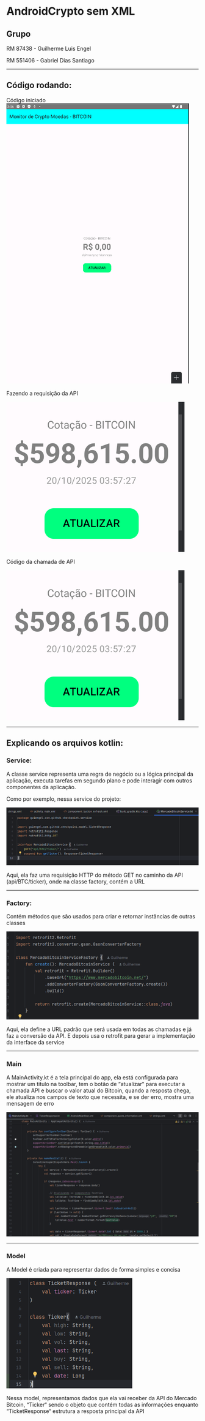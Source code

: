 # AndroidCrypto sem XML
## Grupo

RM 87438 - Guilherme Luis Engel

RM 551406 - Gabriel Dias Santiago

---

## Código rodando:
Código iniciado
![codigo](./img/Imagem10.png)

Fazendo a requisição da API

![RequisitandoAPI](./img/Imagem11.png)

Código da chamada de API

![codigo](./img/Imagem11.png)

---

## Explicando os arquivos kotlin:

### Service: 

A classe service representa uma regra de negócio ou a lógica principal da aplicação, executa tarefas em segundo plano e pode interagir com outros componentes da aplicação.

Como por exemplo, nessa service do projeto:

![Service](./img/Imagem7.png)

Aqui, ela faz uma requisição HTTP do método GET no caminho da API (api/BTC/ticker), onde na classe factory, contém a URL

---

### Factory:

Contém métodos que são usados para criar e retornar instâncias de outras classes

![Factory](./img/Imagem8.png)

Aqui, ela define a URL padrão que será usada em todas as chamadas e já faz a conversão da API. E depois usa o retrofit para gerar a implementação da interface da service

---

### Main

A MainActivity.kt é a tela principal do app, ela está configurada para mostrar um titulo na toolbar, tem o botão de “atualizar“ para executar a chamada API e buscar o valor atual do Bitcoin, quando a resposta chega, ele atualiza nos campos de texto que necessita, e se der erro, mostra uma mensagem de erro

![MainActivity](./img/Imagem2.png)

---

### Model

A Model é criada para representar dados de forma simples e concisa

![Model](./img/Imagem9.png)

Nessa model, representamos dados que ela vai receber da API do Mercado Bitcoin, “Ticker“ sendo o objeto que contém todas as informações enquanto “TicketResponse“ estrutura a resposta principal da API








